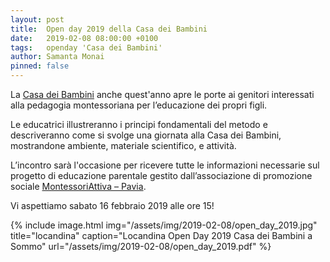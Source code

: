 ```yaml
---
layout: post
title:  Open day 2019 della Casa dei Bambini
date:   2019-02-08 08:00:00 +0100
tags:   openday 'Casa dei Bambini'
author: Samanta Monai
pinned: false
---
```


La [Casa dei Bambini](http://www.casadeibambinipavese.it) anche quest'anno apre le porte ai genitori interessati alla pedagogia montessoriana per l’educazione dei propri figli.

Le educatrici illustreranno i principi fondamentali del metodo e descriveranno come si svolge una giornata alla Casa dei Bambini, mostrandone ambiente, materiale scientifico, e attività.

L’incontro sarà l'occasione per ricevere tutte le informazioni necessarie sul progetto di educazione parentale gestito dall’associazione di promozione sociale [MontessoriAttiva – Pavia](http://www.montessoriattiva-pavia.it/).


Vi aspettiamo sabato 16 febbraio 2019 alle ore 15!


{% include image.html img="/assets/img/2019-02-08/open_day_2019.jpg" title="locandina" caption="Locandina Open Day 2019 Casa dei Bambini a Sommo" url="/assets/img/2019-02-08/open_day_2019.pdf" %}
